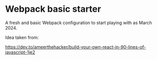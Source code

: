 # Webpack basic starter

A fresh and basic Webpack configuration to start playing with as March 2024.

Idea taken from:

https://dev.to/ameerthehacker/build-your-own-react-in-90-lines-of-javascript-1je2

